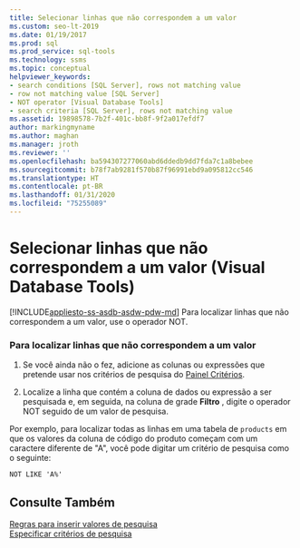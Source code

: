 ```yaml
---
title: Selecionar linhas que não correspondem a um valor
ms.custom: seo-lt-2019
ms.date: 01/19/2017
ms.prod: sql
ms.prod_service: sql-tools
ms.technology: ssms
ms.topic: conceptual
helpviewer_keywords:
- search conditions [SQL Server], rows not matching value
- row not matching value [SQL Server]
- NOT operator [Visual Database Tools]
- search criteria [SQL Server], rows not matching value
ms.assetid: 19898578-7b2f-401c-bb8f-9f2a017efdf7
author: markingmyname
ms.author: maghan
ms.manager: jroth
ms.reviewer: ''
ms.openlocfilehash: ba594307277060abd6ddedb9dd7fda7c1a8bebee
ms.sourcegitcommit: b78f7ab9281f570b87f96991ebd9a095812cc546
ms.translationtype: HT
ms.contentlocale: pt-BR
ms.lasthandoff: 01/31/2020
ms.locfileid: "75255089"
---
```

# <a name="select-rows-that-do-not-match-a-value-visual-database-tools"></a>Selecionar linhas que não correspondem a um valor (Visual Database Tools)
[!INCLUDE[appliesto-ss-asdb-asdw-pdw-md](../../includes/appliesto-ss-asdb-asdw-pdw-md.md)]
Para localizar linhas que não correspondem a um valor, use o operador NOT.  
  
### <a name="to-find-rows-that-do-not-match-a-value"></a>Para localizar linhas que não correspondem a um valor  
  
1.  Se você ainda não o fez, adicione as colunas ou expressões que pretende usar nos critérios de pesquisa do [Painel Critérios](../../ssms/visual-db-tools/criteria-pane-visual-database-tools.md).  
  
2.  Localize a linha que contém a coluna de dados ou expressão a ser pesquisada e, em seguida, na coluna de grade **Filtro** , digite o operador NOT seguido de um valor de pesquisa.  
  
Por exemplo, para localizar todas as linhas em uma tabela de `products` em que os valores da coluna de código do produto começam com um caractere diferente de "A", você pode digitar um critério de pesquisa como o seguinte:  
  
```  
NOT LIKE 'A%'  
```  
  
## <a name="see-also"></a>Consulte Também  
[Regras para inserir valores de pesquisa](../../ssms/visual-db-tools/rules-for-entering-search-values-visual-database-tools.md)  
[Especificar critérios de pesquisa](../../ssms/visual-db-tools/specify-search-criteria-visual-database-tools.md)  
  
